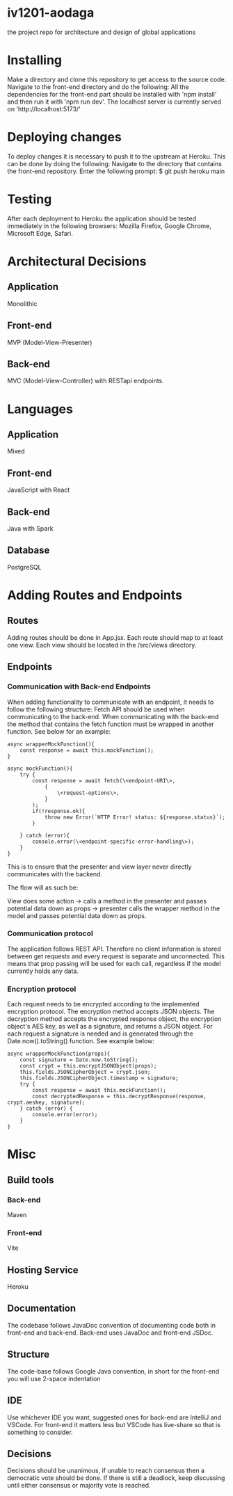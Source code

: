 # iv1201-aodaga
the project repo for architecture and design of global applications

# Installing
Make a directory and clone this repository to get access to the source code. Navigate to the front-end directory and do the following:
All the dependencies for the front-end part should be installed with 'npm install' and then run it with 'npm run dev'.
The localhost server is currently served on 'http://localhost:5173/'

# Deploying changes
To deploy changes it is necessary to push it to the upstream at Heroku. This can be done by doing the following:
Navigate to the directory that contains the front-end repository.
Enter the following prompt:
$ git push heroku main

# Testing
After each deployment to Heroku the application should be tested immediately in the following browsers:
Mozilla Firefox, Google Chrome, Microsoft Edge, Safari.

# Architectural Decisions
## Application
Monolithic
## Front-end
MVP (Model-View-Presenter)
## Back-end
MVC (Model-View-Controller) with RESTapi endpoints.

# Languages
## Application
Mixed
## Front-end
JavaScript with React
## Back-end
Java with Spark
## Database
PostgreSQL

# Adding Routes and Endpoints
## Routes
Adding routes should be done in App.jsx.
Each route should map to at least one view.
Each view should be located in the /src/views directory.
## Endpoints
### Communication with Back-end Endpoints
When adding functionality to communicate with an endpoint, it needs to follow the following structure:
Fetch API should be used when communicating to the back-end. When communicating with the back-end the method that contains the fetch function must be wrapped in another function. See below for an example:
```
async wrapperMockFunction(){
    const response = await this.mockFunction();
}

async mockFunction(){
    try {
        const response = await fetch(\<endpoint-URI\>,
            {
                \<request-options\>,
            }
        );
        if(!response.ok){
            throw new Error(`HTTP Error! status: ${response.status}`);
        }
    
    } catch (error){
        console.error(\<endpoint-specific-error-handling\>);
    }
}
```

This is to ensure that the presenter and view layer never directly communicates with the backend.

The flow will as such be:

View does some action -> calls a method in the presenter and passes potential data down as props -> presenter calls the wrapper method in the model and passes potential data down as props.

### Communication protocol
The application follows REST API. Therefore no client information is stored between get requests and every request is separate and unconnected. This means that prop passing will be used for each call, regardless if the model currently holds any data.  
### Encryption protocol
Each request needs to be encrypted according to the implemented encryption protocol. The encryption method accepts JSON objects. The decryption method accepts the encrypted response object, the encryption object's AES key, as well as a signature, and returns a JSON object. For each request a signature is needed and is generated through the Date.now().toString() function. See example below:

```
async wrapperMockFunction(props){
    const signature = Date.now.toString();
    const crypt = this.encryptJSONObject(props);
    this.fields.JSONCipherObject = crypt.json;
    this.fields.JSONCipherObject.timestamp = signature;
    try {
        const response = await this.mockFunction();
        const decryptedResponse = this.decryptResponse(response, crypt.aeskey, signature);
    } catch (error) {
        console.error(error);
    }
}
```

# Misc
## Build tools
### Back-end
Maven
### Front-end
Vite
## Hosting Service
Heroku
## Documentation
The codebase follows JavaDoc convention of documenting code both in front-end and back-end.
Back-end uses JavaDoc and front-end JSDoc.
## Structure
The code-base follows Google Java convention, in short for the front-end you will use 2-space indentation
## IDE
Use whichever IDE you want, suggested ones for back-end are IntelliJ and VSCode. For front-end it matters less but VSCode has live-share so that is something to consider.
## Decisions
Decisions should be unanimous, if unable to reach consensus then a democratic vote should be done. If there is still a deadlock, keep discussing until either consensus or majority vote is reached.
